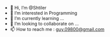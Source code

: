 - 👋 Hi, I’m @Shtiler
- 👀 I’m interested in Programming
- 🌱 I’m currently learning ...
- 💞️ I’m looking to collaborate on ...
- 📫 How to reach me : guy.09800@gmail.com

<!---
Shtiler/Shtiler is a ✨ special ✨ repository because its `README.md` (this file) appears on your GitHub profile.
You can click the Preview link to take a look at your changes.
--->
